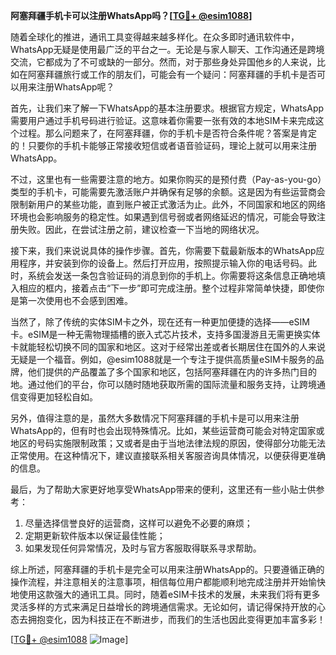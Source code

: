 **阿塞拜疆手机卡可以注册WhatsApp吗？[[TG💪+ @esim1088](https://t.me/s/esim1088)]**

随着全球化的推进，通讯工具变得越来越多样化。在众多即时通讯软件中，WhatsApp无疑是使用最广泛的平台之一。无论是与家人聊天、工作沟通还是跨境交流，它都成为了不可或缺的一部分。然而，对于那些身处异国他乡的人来说，比如在阿塞拜疆旅行或工作的朋友们，可能会有一个疑问：阿塞拜疆的手机卡是否可以用来注册WhatsApp呢？

首先，让我们来了解一下WhatsApp的基本注册要求。根据官方规定，WhatsApp需要用户通过手机号码进行验证。这意味着你需要一张有效的本地SIM卡来完成这个过程。那么问题来了，在阿塞拜疆，你的手机卡是否符合条件呢？答案是肯定的！只要你的手机卡能够正常接收短信或者语音验证码，理论上就可以用来注册WhatsApp。

不过，这里也有一些需要注意的地方。如果你购买的是预付费（Pay-as-you-go）类型的手机卡，可能需要先激活账户并确保有足够的余额。这是因为有些运营商会限制新用户的某些功能，直到账户被正式激活为止。此外，不同国家和地区的网络环境也会影响服务的稳定性。如果遇到信号弱或者网络延迟的情况，可能会导致注册失败。因此，在尝试注册之前，建议检查一下当地的网络状况。

接下来，我们来说说具体的操作步骤。首先，你需要下载最新版本的WhatsApp应用程序，并安装到你的设备上。然后打开应用，按照提示输入你的电话号码。此时，系统会发送一条包含验证码的消息到你的手机上。你需要将这条信息正确地填入相应的框内，接着点击“下一步”即可完成注册。整个过程非常简单快捷，即使你是第一次使用也不会感到困难。

当然了，除了传统的实体SIM卡之外，现在还有一种更加便捷的选择——eSIM卡。eSIM是一种无需物理插槽的嵌入式芯片技术，支持多国漫游且无需更换实体卡就能轻松切换不同的国家和地区。这对于经常出差或者长期居住在国外的人来说无疑是一个福音。例如，@esim1088就是一个专注于提供高质量eSIM卡服务的品牌，他们提供的产品覆盖了多个国家和地区，包括阿塞拜疆在内的许多热门目的地。通过他们的平台，你可以随时随地获取所需的国际流量和服务支持，让跨境通信变得更加轻松自如。

另外，值得注意的是，虽然大多数情况下阿塞拜疆的手机卡是可以用来注册WhatsApp的，但有时也会出现特殊情况。比如，某些运营商可能会对特定国家或地区的号码实施限制政策；又或者是由于当地法律法规的原因，使得部分功能无法正常使用。在这种情况下，建议直接联系相关客服咨询具体情况，以便获得更准确的信息。

最后，为了帮助大家更好地享受WhatsApp带来的便利，这里还有一些小贴士供参考：
1. 尽量选择信誉良好的运营商，这样可以避免不必要的麻烦；
2. 定期更新软件版本以保证最佳性能；
3. 如果发现任何异常情况，及时与官方客服取得联系寻求帮助。

综上所述，阿塞拜疆的手机卡是完全可以用来注册WhatsApp的。只要遵循正确的操作流程，并注意相关的注意事项，相信每位用户都能顺利地完成注册并开始愉快地使用这款强大的通讯工具。同时，随着eSIM卡技术的发展，未来我们将有更多灵活多样的方式来满足日益增长的跨境通信需求。无论如何，请记得保持开放的心态去拥抱变化，因为科技正在不断进步，而我们的生活也因此变得更加丰富多彩！

[[TG💪+ @esim1088](https://t.me/s/esim1088) ![Image](https://i.postimg.cc/4NQfJmqS/Snipaste-2025-05-13-00-14-12.png)]